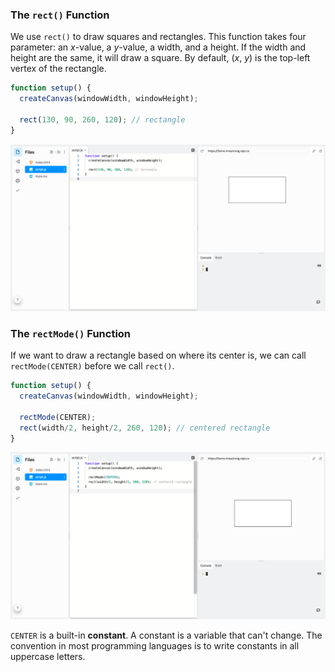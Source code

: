 ### The `rect()` Function

We use `rect()` to draw squares and rectangles. This function takes four parameter: an *x*-value, a *y*-value, a width, and a height. If the width and height are the same, it will draw a square. By default, (*x*, *y*) is the top-left vertex of the rectangle.

```javascript
function setup() {
  createCanvas(windowWidth, windowHeight);

  rect(130, 90, 260, 120); // rectangle
}
```

![](../Images/Rectangle1.png)

### The `rectMode()` Function

If we want to draw a rectangle based on where its center is, we can call `rectMode(CENTER)` before we call `rect()`. 

```javascript
function setup() {
  createCanvas(windowWidth, windowHeight);

  rectMode(CENTER);
  rect(width/2, height/2, 260, 120); // centered rectangle
}
```

![](../Images/Rectangle2.png)

`CENTER` is a built-in **constant**. A constant is a variable that can't change. The convention in most programming languages is to write constants in all uppercase letters.
